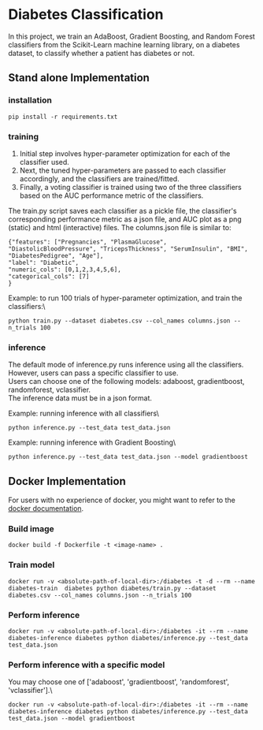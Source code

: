 # Diabetes Classification
In this project, we train an AdaBoost, Gradient Boosting, and Random Forest classifiers from the Scikit-Learn machine learning library,
on a diabetes dataset, to classify whether a patient has diabetes or not.

## Stand alone Implementation
### installation
```
pip install -r requirements.txt
```

### training
1. Initial step involves hyper-parameter optimization for each of the classifier used.
2. Next, the tuned hyper-parameters are passed to each classifier accordingly, and the classifiers are trained/fitted.
3. Finally, a voting classifier is trained using two of the three classifiers based on the AUC performance metric of the classifiers.

The train.py script saves each classifier as a pickle file, the classifier's corresponding performance metric as a json file,
and AUC plot as a png (static) and html (interactive) files.
The columns.json file is similar to:
```
{"features": ["Pregnancies", "PlasmaGlucose", "DiastolicBloodPressure", "TricepsThickness", "SerumInsulin", "BMI", "DiabetesPedigree", "Age"],
"label": "Diabetic",
"numeric_cols": [0,1,2,3,4,5,6],
"categorical_cols": [7]
}
```

Example: to run 100 trials of hyper-parameter optimization, and train the classifiers:\
```
python train.py --dataset diabetes.csv --col_names columns.json --n_trials 100
```

### inference
The default mode of inference.py runs inference using all the classifiers. However, users can pass a specific classifier to use.\
Users can choose one of the following models: adaboost, gradientboost, randomforest, vclassifier.\
The inference data must be in a json format.

Example: running inference with all classifiers\
```
python inference.py --test_data test_data.json
```

Example: running inference with Gradient Boosting\
```
python inference.py --test_data test_data.json --model gradientboost
``` 


## Docker Implementation
For users with no experience of docker, you might want to refer to the [docker documentation](https://docs.docker.com/get-started/overview/).

### Build image
```
docker build -f Dockerfile -t <image-name> .
```

### Train model
```
docker run -v <absolute-path-of-local-dir>:/diabetes -t -d --rm --name diabetes-train  diabetes python diabetes/train.py --dataset diabetes.csv --col_names columns.json --n_trials 100
```

### Perform inference
```
docker run -v <absolute-path-of-local-dir>:/diabetes -it --rm --name diabetes-inference diabetes python diabetes/inference.py --test_data test_data.json
```

### Perform inference with a specific model
You may choose one of ['adaboost', 'gradientboost', 'randomforest', 'vclassifier'].\
```
docker run -v <absolute-path-of-local-dir>:/diabetes -it --rm --name diabetes-inference diabetes python diabetes/inference.py --test_data test_data.json --model gradientboost
```
